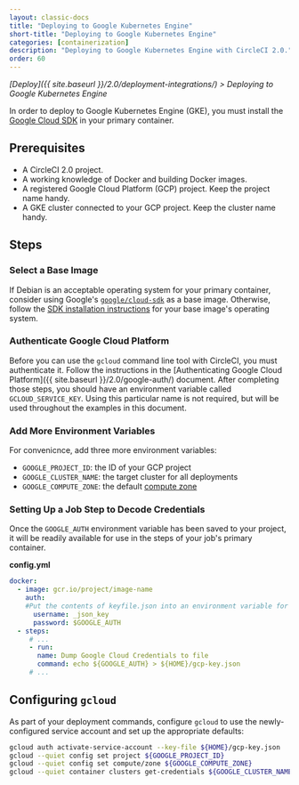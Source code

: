 ```yaml
---
layout: classic-docs
title: "Deploying to Google Kubernetes Engine"
short-title: "Deploying to Google Kubernetes Engine"
categories: [containerization]
description: "Deploying to Google Kubernetes Engine with CircleCI 2.0."
order: 60
---
```


*[Deploy]({{ site.baseurl }}/2.0/deployment-integrations/) > Deploying to Google Kubernetes Engine*

In order to deploy to Google Kubernetes Engine (GKE),
you must install the [Google Cloud SDK](https://cloud.google.com/sdk/) in your primary container.

## Prerequisites

- A CircleCI 2.0 project.
- A working knowledge of Docker and building Docker images.
- A registered Google Cloud Platform (GCP) project. Keep the project name handy.
- A GKE cluster connected to your GCP project. Keep the cluster name handy.

## Steps

### Select a Base Image

If Debian is an acceptable operating system for your primary container,
consider using Google's [`google/cloud-sdk`](https://hub.docker.com/r/google/cloud-sdk/) as a base image.
Otherwise,
follow the [SDK installation instructions](https://cloud.google.com/sdk/) for your base image's operating system.

### Authenticate Google Cloud Platform

Before you can use the `gcloud` command line tool with CircleCI,
you must authenticate it.
Follow the instructions in the [Authenticating Google Cloud Platform]({{ site.baseurl }}/2.0/google-auth/) document.
After completing those steps,
you should have an environment variable called `GCLOUD_SERVICE_KEY`.
Using this particular  name is not required,
but will be used throughout the examples in this document.

### Add More Environment Variables

For convenicnce,
add three more environment variables:

- `GOOGLE_PROJECT_ID`: the ID of your GCP project
- `GOOGLE_CLUSTER_NAME`: the target cluster for all deployments
- `GOOGLE_COMPUTE_ZONE`: the default [compute zone](https://cloud.google.com/compute/docs/regions-zones/)

### Setting Up a Job Step to Decode Credentials
Once the `GOOGLE_AUTH` environment variable has been saved to your project, it will be readily available for use in the steps of your job's primary container. 

**config.yml**

```yaml
docker: 
  - image: gcr.io/project/image-name
    auth:
    #Put the contents of keyfile.json into an environment variable for the build called GCR_CREDS, which is then passed in.
      username: _json_key
      password: $GOOGLE_AUTH 
  - steps:
     # ...
     - run:
       name: Dump Google Cloud Credentials to file
       command: echo ${GOOGLE_AUTH} > ${HOME}/gcp-key.json
     # ...  
```

## Configuring `gcloud`

As part of your deployment commands, configure `gcloud` to use the newly-configured service account and set up the appropriate defaults:

```bash
gcloud auth activate-service-account --key-file ${HOME}/gcp-key.json
gcloud --quiet config set project ${GOOGLE_PROJECT_ID}
gcloud --quiet config set compute/zone ${GOOGLE_COMPUTE_ZONE}
gcloud --quiet container clusters get-credentials ${GOOGLE_CLUSTER_NAME}
```

